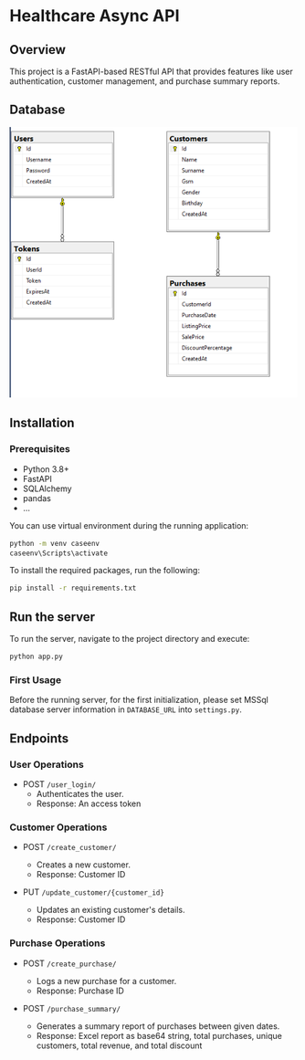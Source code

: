 # Healthcare Async API

## Overview

This project is a FastAPI-based RESTful API that provides features like user authentication, customer management, and purchase summary reports.

## Database

![DB](./imgs/db.png "DB")

## Installation

### Prerequisites

- Python 3.8+
- FastAPI
- SQLAlchemy
- pandas
- ...

You can use virtual environment during the running application:

```bash
python -m venv caseenv
caseenv\Scripts\activate
```

To install the required packages, run the following:

```bash
pip install -r requirements.txt
```

## Run the server

To run the server, navigate to the project directory and execute:

```bash
python app.py
```

### First Usage

Before the running server, for the first initialization, please set MSSql database server information in `DATABASE_URL` into `settings.py`.

## Endpoints

### User Operations
- POST `/user_login/`
    - Authenticates the user.
    - Response: An access token

### Customer Operations
- POST `/create_customer/`
    - Creates a new customer.
    - Response: Customer ID

- PUT `/update_customer/{customer_id}`
    - Updates an existing customer's details.
    - Response: Customer ID

### Purchase Operations
- POST  `/create_purchase/`
    - Logs a new purchase for a customer.
    - Response: Purchase ID

- POST `/purchase_summary/`
    - Generates a summary report of purchases between given dates.
    - Response: Excel report as base64 string, total purchases, unique customers, total revenue, and total discount
